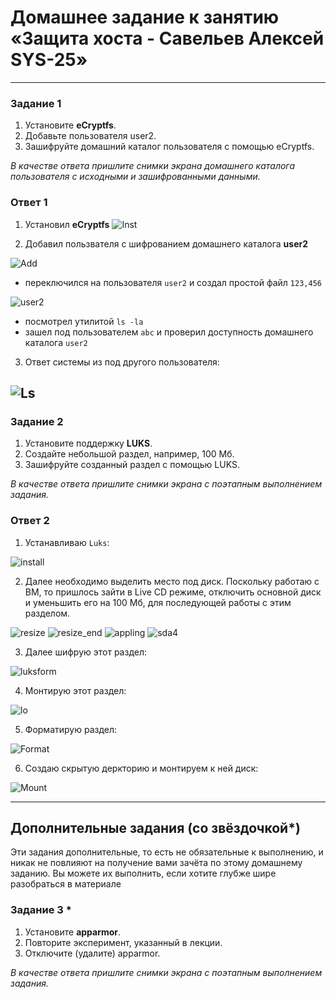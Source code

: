 # Домашнее задание к занятию  «Защита хоста - Савельев Алексей SYS-25»

------

### Задание 1

1. Установите **eCryptfs**.
2. Добавьте пользователя user2.
3. Зашифруйте домашний каталог пользователя с помощью eCryptfs.


*В качестве ответа  пришлите снимки экрана домашнего каталога пользователя с исходными и зашифрованными данными.*  

### Ответ 1

1. Установил **eCryptfs**
![Inst](scr/install.png)

2. Добавил пользвателя c шифрованием домашнего каталога **user2**

![Add](scr/adduser.png)

- переключился на пользователя `user2` и создал простой файл `123,456`

![user2](scr/user2.png)

- посмотрел утилитой `ls -la`
- зашел под пользователем `abc` и проверил доступность домашнего каталога `user2`

3. Ответ системы из под другого пользователя:

![Ls](scr/ls-la.png)
---

### Задание 2

1. Установите поддержку **LUKS**.
2. Создайте небольшой раздел, например, 100 Мб.
3. Зашифруйте созданный раздел с помощью LUKS.

*В качестве ответа пришлите снимки экрана с поэтапным выполнением задания.*

### Ответ 2

1. Устанавливаю `Luks`:

![install](scr/instluks.png)

2. Далее необходимо выделить место под диск. Поскольку работаю с ВМ, то пришлось зайти в Live CD режиме, отключить основной диск и уменьшить его на 100 Мб, для последующей работы с этим разделом.

![resize](scr/resize.png)
![resize_end](scr/resizefin.png)
![appling](scr/appling.png)
![sda4](scr/sda4.png)

3. Далее шифрую этот раздел:

![luksform](scr/luksformat.png)

4. Монтирую этот раздел:

![lo](scr/luksOpen.png)

5.   Форматирую раздел:

![Format](scr/form.png)

6. Создаю скрытую деркторию и монтируем к ней диск:

![Mount](scr/mount.png)

---

## Дополнительные задания (со звёздочкой*)

Эти задания дополнительные, то есть не обязательные к выполнению, и никак не повлияют на получение вами зачёта по этому домашнему заданию. Вы можете их выполнить, если хотите глубже шире разобраться в материале

### Задание 3 *

1. Установите **apparmor**.
2. Повторите эксперимент, указанный в лекции.
3. Отключите (удалите) apparmor.


*В качестве ответа пришлите снимки экрана с поэтапным выполнением задания.*



